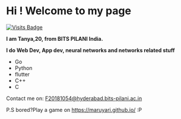 # Hi ! Welcome to my page

[![Visits Badge](https://badges.pufler.dev/visits/maruyari/maruyari)](https://github.com/maruyari/maruyari?color=blue)

**I am Tanya,20, from BITS PILANI India.** 

**I do Web Dev, App dev, neural networks and networks related stuff**

- Go
- Python
- flutter
- C++
- C

Contact me on: F20181054@hyderabad.bits-pilani.ac.in

P.S bored?Play a game on https://maruyari.github.io/ :P
